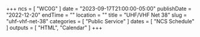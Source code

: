 +++
ncs = [ "WC0G" ]
date = "2023-09-17T21:00:00-05:00"
publishDate = "2022-12-20"
endTime = ""
location = ""
title = "UHF/VHF Net 38"
slug = "uhf-vhf-net-38"
categories = [ "Public Service" ]
dates = [ "NCS Schedule" ]
outputs = [ "HTML", "Calendar" ]
+++
